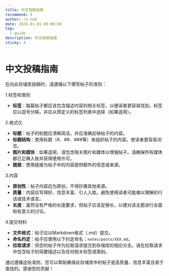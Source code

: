 ```yaml
---
title: 中文投稿指南
recommend: 5
author: rx-ted
date: 2024-01-01 00:00:00
tag: 
  - guide
description: 中文投稿指南
sticky: 4
---
```


# 中文投稿指南

在向此存储库投稿时，请遵循以下撰写帖子的准则：

1.标签和类别

- **标签**：每篇帖子都应该包含描述内容的相关标签，以便读者更容易找到。标签应以逗号分隔，并应从预定义的标签列表中选择（如果适用）。

2.格式化

- **标题**：帖子的标题应清晰简洁，并应准确反映帖子的内容。
- **标题结构**：使用标题（#、##、###等）来组织帖子的内容，使读者更容易浏览。
- **图片和媒体**：如果适用，请包含相关图片和媒体以增强帖子。请确保所有媒体都已正确入账并获得使用许可。
- **链接**：使用链接为帖子中的内容提供额外的信息或来源。

3.内容

- **原创性**：帖子内容应为原创，不得抄袭其他来源。
- **质量**：内容应写得好、信息丰富、引人入胜。避免使用读者可能难以理解的行话或技术语言。
- **长度**：虽然没有严格的长度要求，但帖子应该足够长，以便对该主题进行全面和有意义的讨论。

4.提交材料

- **文件格式**：帖子应以Markdown格式（.md）提交。
- **命名约定**：帖子应使用以下约定命名：`notes/posts/XXX.md`。
- **拉取请求**：将您的帖子作为拉取请求提交到存储库的相应分支。请在拉取请求中包含帖子的简要描述以及任何相关标签或类别。

通过遵循这些准则，您可以帮助确保此存储库中的帖子是高质量、信息丰富且易于查找的。感谢您的贡献！

